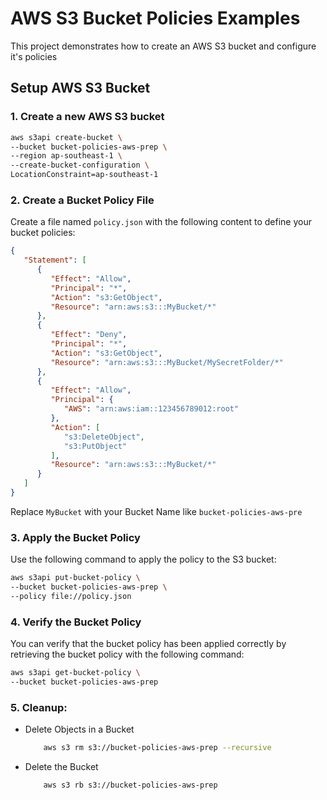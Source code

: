 # AWS S3 Bucket Policies Examples

This project demonstrates how to create an AWS S3 bucket and configure it's policies

## Setup AWS S3 Bucket

### 1. Create a new AWS S3 bucket

```sh
aws s3api create-bucket \
--bucket bucket-policies-aws-prep \
--region ap-southeast-1 \
--create-bucket-configuration \
LocationConstraint=ap-southeast-1
```

### 2. Create a Bucket Policy File

Create a file named `policy.json` with the following content to define your bucket policies:

```json
{
   "Statement": [
      {
         "Effect": "Allow",
         "Principal": "*",
         "Action": "s3:GetObject",
         "Resource": "arn:aws:s3:::MyBucket/*"
      },
      {
         "Effect": "Deny",
         "Principal": "*",
         "Action": "s3:GetObject",
         "Resource": "arn:aws:s3:::MyBucket/MySecretFolder/*"
      },
      {
         "Effect": "Allow",
         "Principal": {
            "AWS": "arn:aws:iam::123456789012:root"
         },
         "Action": [
            "s3:DeleteObject",
            "s3:PutObject"
         ],
         "Resource": "arn:aws:s3:::MyBucket/*"
      }
   ]
}
```

Replace `MyBucket` with your Bucket Name like `bucket-policies-aws-pre`

### 3. Apply the Bucket Policy
Use the following command to apply the policy to the S3 bucket:

```sh
aws s3api put-bucket-policy \
--bucket bucket-policies-aws-prep \
--policy file://policy.json
```

### 4. Verify the Bucket Policy
You can verify that the bucket policy has been applied correctly by retrieving the bucket policy with the following command:

```sh
aws s3api get-bucket-policy \
--bucket bucket-policies-aws-prep
```

### 5. Cleanup: 

- Delete Objects in a Bucket

    ```sh
        aws s3 rm s3://bucket-policies-aws-prep --recursive
    ```


- Delete the Bucket


    ```sh
        aws s3 rb s3://bucket-policies-aws-prep
    ```
